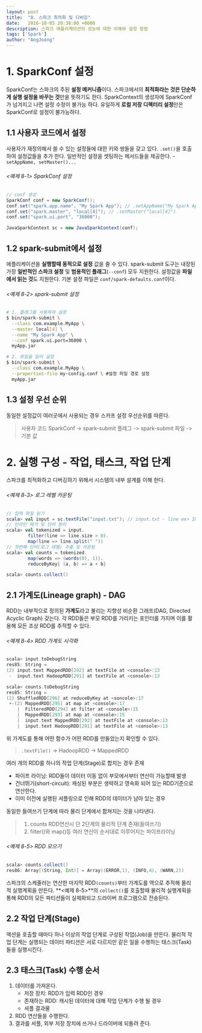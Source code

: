 ```yaml
---
layout: post
title:  "8. 스파크 최적화 및 디버깅"
date:   2016-10-05 20:38:00 +0000
description: 스파크 애플리케이션의 성능에 대한 이해와 설정 방법
tags: ['Spark']
author: "AngJoong"
---
```


# 1. SparkConf 설정
SparkConf는 스파크의 주된 **설정 메커니즘**이다.
스파크에서의 **최적화라는 것은 단순하게 실행 설정을 바꾸는 것**만을 뜻하기도 한다.
SparkContext의 생성자에 SparkConf가 넘겨지고 나면 설정 수정이 불가능 하다.
유일하게 **로컬 저장 디렉터리 설정**만은 SparkConf로 설정이 불가능하다.

## 1.1 사용자 코드에서 설정
사용자가 재정의해서 쓸 수 있는 설정들에 대한 키와 쌍들을 갖고 있다.
`.set()`을 호출하여 설정값들을 추가 한다.
일반적인 설정을 셋팅하는 메서드들을 제공한다. - `setAppName, setMaster()...`

###### <예제 8-1> SparkConf 설정
```java
// conf 생성
SparkConf conf = new SparkConf();
conf.set("spark.app.name", "My Spark App"); // .setAppName("My Spark App")
conf.set("spark.master", "local[4]"); // .setMaster("local[4]")
conf.set("spark.ui.port", "36000");

JavaSparkContext sc = new JavaSparkContext(conf);
```

## 1.2 spark-submit에서 설정
애플리케이션을 **실행할때 동적으로 설정** 값을 줄 수 있다.
spark-submit 도구는 내장된 가장 **일반적인 스파크 설정** 및 **범용적인 플래그**(`--conf`) 모두 지원한다.
설정값을 **파일에서 읽는 것**도 지원한다. 기본 설정 파일은 `conf/spark-defaults.conf`이다.

###### <예제 8-2> spark-submit 설정
```bash
# 1. 플래그를 사용하여 설정
$ bin/spark-submit \
  --class com.example.MyApp \
  --master local[4] \
  --name "My Spark App" \
  --conf spark.ui.port=36000 \
  myApp.jar

# 2. 파일을 읽어 설정
$ bin/spark-submit \
  --class com.example.MyApp \
  --properties-file my-config.conf \ #설정 파일 경로 설정
  myApp.jar
```

## 1.3 설정 우선 순위
동일한 설정값이 여러곳에서 사용되는 경우 스카프 설정 우선순위를 따른다.
> 사용자 코드 SparkConf -> spark-submit 플레그 -> spark-submit 파일 -> 기본 값


# 2. 실행 구성 - 작업, 태스크, 작업 단계
스파크를 최적화하고 디버깅하기 위해서 시스템의 내부 설계를 이해 한다.

###### <예제 8-3> 로그 레벨 카운팅
``` scala
// 입력 파일 읽기
scala> val input = sc.textFile("input.txt"); // input.txt - line ex> INFO back to normal messages
// 빈라인 제거 및 단어 분리
scala> val tokenized = input.
		filter(line => line.size > 0).
        map(line => line.split(" "))
// 첫번째 단어(로그 레벨) 추출 및 카운팅
scala> val counts = tokenized.
		map(words => (words(0), 1)).
        reduceByKey{ (a, b) => a + b}

scala> counts.collect()
```

## 2.1 가계도(Lineage graph) - DAG
RDD는 내부적으로 정의된 **가계도**라고 불리는 지향성 비순환 그래프(DAG, Directed Acyclic Graph) 갖는다.
각 RDD들은 부모 RDD를 가리키는 포인터를 가지며 이를 활용해 모든 조상 RDD를 추적할 수 있다.

###### <예제 8-4> RDD 가계도 시각화
```scala
scala> input.toDebugString
res85: String =
(2) input.text MappedRDD[292] at textFile at <console>:13
 -  input.text HadoopRDD[291] at textFile at <console>:13

scala> counts.toDebugString
res85: String =
(2) ShuffledRDD[296] at reduceByKey at <soncole>:17
 +-(2) MappedRDD[295] at map at <console>:17
    |  FilteredRDD[294] at filter at <console>:15
    |  MappedRDD[293] at map at <console>:15
    |  input.text MappedRDD[292] at textFile at <console>:13
    |  input.text HadoopRDD[291] at textFile at <console>:13
```
위 가계도를 통해 어떤 함수가 어떤 RDD를 만들었는지 확인할 수 있다.
> `.textFile()` -> HadoopRDD -> MappedRDD

여러 개의 RDD를 하나의 작업 단계(Stage)로 합치는 경우 존재
* 파이프 라이닝: RDD들이 데이터 이동 없이 부모에서부터 연산이 가능할때 발생
* 건너뛰기(short-circuit): 캐싱된 부분은 생략하고 영속화 되어 있는 RDD기준으로 연산한다.
* 이미 이전에 실행된 셔플링으로 인해 RDD의 데이터가 남아 있는 경우

동일한 들여쓰기 단계에 따라 물리 단계에서 합쳐지는 것을 나타낸다.
> 1. counts RDD연산시 단 2단계의 물리적 단계 존재(들여쓰기)
> 2. filter()와 map()등 여러 연산이 순서대로 이루어지는 파이프라이닝



###### <예제 8-5> RDD 모으기
```scala
scala> counts.collect()
res86: Array[(String, Int)] = Array((ERROR,1), (INFO,4), (WARN,2))
```
스파크의 스케줄러는 연산한 마지막 RDD`(counts)`부터 가계도를 역으로 추적해 물리적 실행계획을 만든다.
**<예제 8-5>**의 `collect()`를 호출할때 물리적 실행계획을 통해 RDD의 모든 파티션들이 실체화되고 드라이버 프로그램으로 전송된다.
 
## 2.2 작업 단계(Stage)
액션을 호출할 때마다 하나 이상의 작업 단계로 구성된 작업(Job)을 만든다.
물리적 작업 단계는 실행되는 데이터 파티션은 서로 다르지만 같은 일을 수행하는 태스크(Task)들을 실행시킨다.

## 2.3 태스크(Task) 수행 순서
1. 데이터를 가져온다.
	* 저장 장치: RDD가 입력 RDD인 경우
	* 존재하는 RDD: 캐시된 데이터에 대해 작업 단계가 수행 될 경우
	* 셔플 결과물
2. RDD 연산들을 수행한다.
3. 결과를 셔플, 외부 저장 장치에 쓰거나 드라이버에 되돌려 준다.
